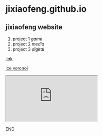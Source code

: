 
# jixiaofeng.github.io
## jixiaofeng website

1. project 1 *game*
2. project 2 *media*
3. project 3 *digital*

[link](https://editor.p5js.org/kachakacha/full/7abchp3N0)

[ice voronoi](https://editor.p5js.org/kachakacha/full/7abchp3N0)

<iframe src="https://editor.p5js.org/kachakacha/full/7abchp3N0"></iframe>

END
